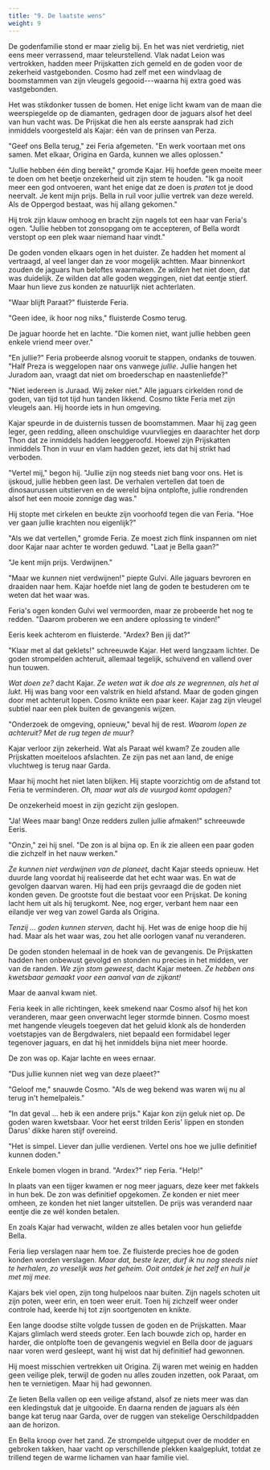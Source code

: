```yaml
---
title: "9. De laatste wens"
weight: 9
---
```


De godenfamilie stond er maar zielig bij. En het was niet verdrietig, niet eens meer verrassend, maar teleurstellend. Vlak nadat Leion was vertrokken, hadden meer Prijskatten zich gemeld en de goden voor de zekerheid vastgebonden. Cosmo had zelf met een windvlaag de boomstammen van zijn vleugels gegooid---waarna hij extra goed was vastgebonden.

Het was stikdonker tussen de bomen. Het enige licht kwam van de maan die weerspiegelde op de diamanten, gedragen door de jaguars alsof het deel van hun vacht was. De Prijskat die hen als eerste aansprak had zich inmiddels voorgesteld als Kajar: één van de prinsen van Perza.

"Geef ons Bella terug," zei Feria afgemeten. "En werk voortaan met ons samen. Met elkaar, Origina en Garda, kunnen we alles oplossen."

"Jullie hebben één ding bereikt," gromde Kajar. Hij hoefde geen moeite meer te doen om het beetje onzekerheid uit zijn stem te houden. "Ik ga nooit meer een god ontvoeren, want het enige dat ze doen is _praten_ tot je dood neervalt. Je kent mijn prijs. Bella in ruil voor jullie vertrek van deze wereld. Als de Oppergod bestaat, was hij allang gekomen."

Hij trok zijn klauw omhoog en bracht zijn nagels tot een haar van Feria's ogen. "Jullie hebben tot zonsopgang om te accepteren, of Bella wordt verstopt op een plek waar niemand haar vindt."

De goden vonden elkaars ogen in het duister. Ze hadden het moment al vertraagd, al veel langer dan ze voor mogelijk achtten. Maar binnenkort zouden de jaguars hun beloftes waarmaken. Ze _wilden_ het niet doen, dat was duidelijk. Ze wilden dat alle goden weggingen, niet dat eentje stierf. Maar hun lieve zus konden ze natuurlijk niet achterlaten.

"Waar blijft Paraat?" fluisterde Feria.

"Geen idee, ik hoor nog niks," fluisterde Cosmo terug.

De jaguar hoorde het en lachte. "Die komen niet, want jullie hebben geen enkele vriend meer over."

"En jullie?" Feria probeerde alsnog vooruit te stappen, ondanks de touwen. "Half Preza is weggelopen naar ons vanwege _jullie_. Jullie hangen het Juradom aan, vraagt dat niet om broederschap en naastenliefde?"

"Niet iedereen is Juraad. Wij zeker niet." Alle jaguars cirkelden rond de goden, van tijd tot tijd hun tanden likkend. Cosmo tikte Feria met zijn vleugels aan. Hij hoorde iets in hun omgeving.

Kajar speurde in de duisternis tussen de boomstammen. Maar hij zag geen leger, geen redding, alleen onschuldige vuurvliegjes en daarachter het dorp Thon dat ze inmiddels hadden leeggeroofd. Hoewel zijn Prijskatten inmiddels Thon in vuur en vlam hadden gezet, iets dat hij strikt had verboden.

"Vertel mij," begon hij. "Jullie zijn nog steeds niet bang voor ons. Het is ijskoud, jullie hebben geen last. De verhalen vertellen dat toen de dinosaurussen uitstierven en de wereld bijna ontplofte, jullie rondrenden alsof het een mooie zonnige dag was."

Hij stopte met cirkelen en beukte zijn voorhoofd tegen die van Feria. "Hoe ver gaan jullie krachten nou eigenlijk?"

"Als we dat vertellen," gromde Feria. Ze moest zich flink inspannen om niet door Kajar naar achter te worden geduwd. "Laat je Bella gaan?"

"Je kent mijn prijs. Verdwijnen."

"Maar we _kunnen_ niet verdwijnen!" piepte Gulvi. Alle jaguars bevroren en draaiden naar hem. Kajar hoefde niet lang de goden te bestuderen om te weten dat het waar was.

Feria's ogen konden Gulvi wel vermoorden, maar ze probeerde het nog te redden. "Daarom proberen we een andere oplossing te vinden!"

Eeris keek achterom en fluisterde. "Ardex? Ben jij dat?"

"Klaar met al dat geklets!" schreeuwde Kajar. Het werd langzaam lichter. De goden strompelden achteruit, allemaal tegelijk, schuivend en vallend over hun touwen.

_Wat doen ze?_ dacht Kajar. _Ze weten wat ik doe als ze wegrennen, als het al lukt._ Hij was bang voor een valstrik en hield afstand. Maar de goden gingen door met achteruit lopen. Cosmo knikte een paar keer. Kajar zag zijn vleugel subtiel naar een plek buiten de gevangenis wijzen.

"Onderzoek de omgeving, opnieuw," beval hij de rest. _Waarom lopen ze achteruit? Met de rug tegen de muur?_

Kajar verloor zijn zekerheid. Wat als Paraat wél kwam? Ze zouden alle Prijskatten moeiteloos afslachten. Ze zijn pas net aan land, de enige vluchtweg is terug naar Garda.

Maar hij mocht het niet laten blijken. Hij stapte voorzichtig om de afstand tot Feria te verminderen. _Oh, maar wat als de vuurgod komt opdagen?_

De onzekerheid moest in zijn gezicht zijn geslopen.

"Ja! Wees maar bang! Onze redders zullen jullie afmaken!" schreeuwde Eeris.

"Onzin," zei hij snel. "De zon is al bijna op. En ik zie alleen een paar goden die zichzelf in het nauw werken."

_Ze kunnen niet verdwijnen van de planeet,_ dacht Kajar steeds opnieuw. Het duurde lang voordat hij realiseerde dat het echt waar was. En wat de gevolgen daarvan waren. Hij had een prijs gevraagd die de goden niet konden geven. De grootste fout die bestaat voor een Prijskat. De koning lacht hem uit als hij terugkomt. Nee, nog erger, verbant hem naar een eilandje ver weg van zowel Garda als Origina.

_Tenzij ... goden kunnen sterven,_ dacht hij. Het was de enige hoop die hij had. Maar als het waar was, zou het alle oorlogen vanaf nu veranderen.

De goden stonden helemaal in de hoek van de gevangenis. De Prijskatten hadden hen onbewust gevolgd en stonden nu precies in het midden, ver van de randen. _We zijn stom geweest,_ dacht Kajar meteen. _Ze hebben ons kwetsbaar gemaakt voor een aanval van de zijkant!_

Maar de aanval kwam niet.

Feria keek in alle richtingen, keek smekend naar Cosmo alsof hij het kon veranderen, maar geen onverwacht leger stormde binnen. Cosmo moest met hangende vleugels toegeven dat het geluid klonk als de honderden voetstapjes van de Bergdwalers, niet bepaald een formidabel leger tegenover jaguars, en dat hij het inmiddels bijna niet meer hoorde.

De zon was op. Kajar lachte en wees ernaar.

"Dus jullie kunnen niet weg van deze plaeet?"

"Geloof me," snauwde Cosmo. "Als de weg bekend was waren wij nu al terug in't hemelpaleis."

"In dat geval ... heb ik een andere prijs." Kajar kon zijn geluk niet op. De goden waren kwetsbaar. Voor het eerst trilden Eeris' lippen en stonden Darus' dikke haren stijf overeind.

"Het is simpel. Liever dan jullie verdienen. Vertel ons hoe we jullie definitief kunnen doden."

Enkele bomen vlogen in brand. "Ardex?" riep Feria. "Help!"

In plaats van een tijger kwamen er nog meer jaguars, deze keer met fakkels in hun bek. De zon was definitief opgekomen. Ze konden er niet meer omheen, ze konden het niet langer uitstellen. De prijs was veranderd naar eentje die ze wél konden betalen.

En zoals Kajar had verwacht, wilden ze alles betalen voor hun geliefde Bella.

Feria liep verslagen naar hem toe. Ze fluisterde precies hoe de goden konden worden verslagen. _Maar dat, beste lezer, durf ik nu nog steeds niet te herhalen, zo vreselijk was het geheim. Ooit ontdek je het zelf en huil je met mij mee._

Kajars bek viel open, zijn tong hulpeloos naar buiten. Zijn nagels schoten uit zijn poten, weer erin, en toen weer eruit. Toen hij zichzelf weer onder controle had, keerde hij tot zijn soortgenoten en knikte.

Een lange doodse stilte volgde tussen de goden en de Prijskatten. Maar Kajars glimlach werd steeds groter. Een lach bouwde zich op, harder en harder, die ontplofte toen de gevangenis wegviel en Bella door de jaguars naar voren werd gesleept, want hij wist dat hij definitief had gewonnen.

Hij moest misschien vertrekken uit Origina. Zij waren met weinig en hadden geen veilige plek, terwijl de goden nu alles zouden inzetten, ook Paraat, om hen te vernietigen. Maar hij had gewonnen.

Ze lieten Bella vallen op een veilige afstand, alsof ze niets meer was dan een kledingstuk dat je uitgooide. En daarna renden de jaguars als één bange kat terug naar Garda, over de ruggen van stekelige Oerschildpadden aan de horizon.

En Bella kroop over het zand. Ze strompelde uitgeput over de modder en gebroken takken, haar vacht op verschillende plekken kaalgeplukt, totdat ze trillend tegen de warme lichamen van haar familie viel.
